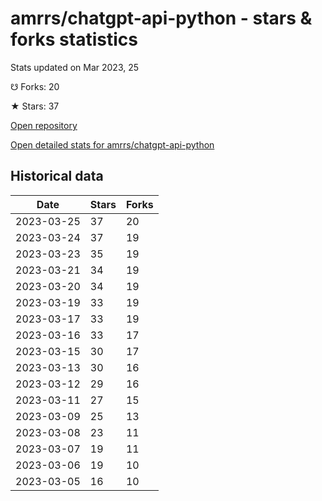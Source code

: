 # amrrs/chatgpt-api-python - stars & forks statistics

Stats updated on Mar 2023, 25

☋ Forks: 20

★ Stars: 37

[Open repository](https://github.com/amrrs/chatgpt-api-python)

[Open detailed stats for amrrs/chatgpt-api-python](https://reviewgithub.com/rep/amrrs/chatgpt-api-python)

## Historical data
| Date | Stars | Forks |
|------|-------|-------|
| 2023-03-25 | 37 | 20 | 
| 2023-03-24 | 37 | 19 | 
| 2023-03-23 | 35 | 19 | 
| 2023-03-21 | 34 | 19 | 
| 2023-03-20 | 34 | 19 | 
| 2023-03-19 | 33 | 19 | 
| 2023-03-17 | 33 | 19 | 
| 2023-03-16 | 33 | 17 | 
| 2023-03-15 | 30 | 17 | 
| 2023-03-13 | 30 | 16 | 
| 2023-03-12 | 29 | 16 | 
| 2023-03-11 | 27 | 15 | 
| 2023-03-09 | 25 | 13 | 
| 2023-03-08 | 23 | 11 | 
| 2023-03-07 | 19 | 11 | 
| 2023-03-06 | 19 | 10 | 
| 2023-03-05 | 16 | 10 | 

